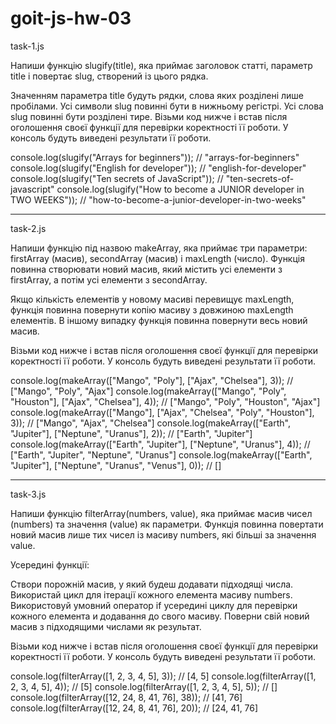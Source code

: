 # goit-js-hw-03

task-1.js

Напиши функцію slugify(title), яка приймає заголовок статті, параметр title і
повертає slug, створений із цього рядка.

Значенням параметра title будуть рядки, слова яких розділені лише пробілами. Усі
символи slug повинні бути в нижньому регістрі. Усі слова slug повинні бути
розділені тире. Візьми код нижче і встав після оголошення своєї функції для
перевірки коректності її роботи. У консоль будуть виведені результати її роботи.

console.log(slugify("Arrays for beginners")); // "arrays-for-beginners"
console.log(slugify("English for developer")); // "english-for-developer"
console.log(slugify("Ten secrets of JavaScript")); //
"ten-secrets-of-javascript" console.log(slugify("How to become a JUNIOR
developer in TWO WEEKS")); // "how-to-become-a-junior-developer-in-two-weeks"

---

task-2.js

Напиши функцію під назвою makeArray, яка приймає три параметри: firstArray
(масив), secondArray (масив) і maxLength (число). Функція повинна створювати
новий масив, який містить усі елементи з firstArray, а потім усі елементи з
secondArray.

Якщо кількість елементів у новому масиві перевищує maxLength, функція повинна
повернути копію масиву з довжиною maxLength елементів. В іншому випадку функція
повинна повернути весь новий масив.

Візьми код нижче і встав після оголошення своєї функції для перевірки
коректності її роботи. У консоль будуть виведені результати її роботи.

console.log(makeArray(["Mango", "Poly"], ["Ajax", "Chelsea"], 3)); // ["Mango",
"Poly", "Ajax"] console.log(makeArray(["Mango", "Poly", "Houston"], ["Ajax",
"Chelsea"], 4)); // ["Mango", "Poly", "Houston", "Ajax"]
console.log(makeArray(["Mango"], ["Ajax", "Chelsea", "Poly", "Houston"], 3)); //
["Mango", "Ajax", "Chelsea"] console.log(makeArray(["Earth", "Jupiter"],
["Neptune", "Uranus"], 2)); // ["Earth", "Jupiter"]
console.log(makeArray(["Earth", "Jupiter"], ["Neptune", "Uranus"], 4)); //
["Earth", "Jupiter", "Neptune", "Uranus"] console.log(makeArray(["Earth",
"Jupiter"], ["Neptune", "Uranus", "Venus"], 0)); // []

---

task-3.js

Напиши функцію filterArray(numbers, value), яка приймає масив чисел (numbers) та
значення (value) як параметри. Функція повинна повертати новий масив лише тих
чисел із масиву numbers, які більші за значення value.

Усередині функції:

Створи порожній масив, у який будеш додавати підходящі числа. Використай цикл
для ітерації кожного елемента масиву numbers. Використовуй умовний оператор if
усередині циклу для перевірки кожного елемента и додавання до свого масиву.
Поверни свій новий масив з підходящими числами як результат.

Візьми код нижче і встав після оголошення своєї функції для перевірки
коректності її роботи. У консоль будуть виведені результати її роботи.

console.log(filterArray([1, 2, 3, 4, 5], 3)); // [4, 5]
console.log(filterArray([1, 2, 3, 4, 5], 4)); // [5] console.log(filterArray([1,
2, 3, 4, 5], 5)); // [] console.log(filterArray([12, 24, 8, 41, 76], 38)); //
[41, 76] console.log(filterArray([12, 24, 8, 41, 76], 20)); // [24, 41, 76]
